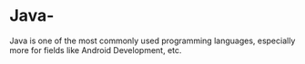# Java-
Java is one of the most commonly used programming languages, especially more for fields like Android Development, etc.
